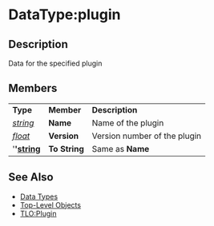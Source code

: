 # DataType:plugin

## Description

Data for the specified plugin

## Members

|  |  |  |
| :--- | :--- | :--- |
| **Type** | **Member** | **Description** |
| [_string_](datatype-string.md) | **Name** | Name of the plugin |
| [_float_](datatype-float.md) | **Version** | Version number of the plugin |
| '**'**[**string**](datatype-string.md) | **To String** | Same as **Name** |

## See Also

* [Data Types](./)
* [Top-Level Objects](../top-level-objects/)
* [TLO:Plugin](../top-level-objects/tlo-plugin.md)

